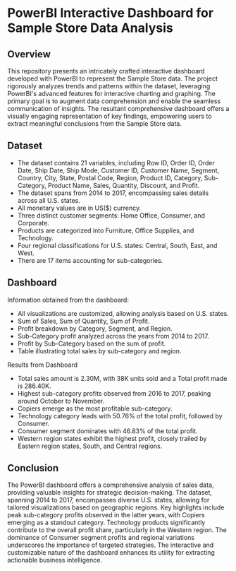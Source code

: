 # PowerBI Interactive Dashboard for Sample Store Data Analysis

## Overview

This repository presents an intricately crafted interactive dashboard developed with PowerBI to represent the Sample Store data. The project rigorously analyzes trends and patterns within the dataset, leveraging PowerBI's advanced features for interactive charting and graphing. The primary goal is to augment data comprehension and enable the seamless communication of insights. The resultant comprehensive dashboard offers a visually engaging representation of key findings, empowering users to extract meaningful conclusions from the Sample Store data.

## Dataset

- The dataset contains 21 variables, including Row ID, Order ID, Order Date, Ship Date, Ship Mode, Customer ID, Customer Name, Segment, Country, City, State, Postal Code, Region, Product ID, Category, Sub-Category, Product Name, Sales, Quantity, Discount, and Profit.
- The dataset spans from 2014 to 2017, encompassing sales details across all U.S. states.
- All monetary values are in US($) currency.
- Three distinct customer segments: Home Office, Consumer, and Corporate.
- Products are categorized into Furniture, Office Supplies, and Technology.
- Four regional classifications for U.S. states: Central, South, East, and West.
- There are 17 items accounting for sub-categories.

## Dashboard

Information obtained from the dashboard:

- All visualizations are customized, allowing analysis based on U.S. states.
- Sum of Sales, Sum of Quantity, Sum of Profit.
- Profit breakdown by Category, Segment, and Region.
- Sub-Category profit analyzed across the years from 2014 to 2017.
- Profit by Sub-Category based on the sum of profit.
- Table illustrating total sales by sub-category and region.

 Results from Dashboard

- Total sales amount is 2.30M, with 38K units sold and a Total profit made is 286.40K.
- Highest sub-category profits observed from 2016 to 2017, peaking around October to November.
- Copiers emerge as the most profitable sub-category.
- Technology category leads with 50.76% of the total profit, followed by Consumer.
- Consumer segment dominates with 46.83% of the total profit.
- Western region states exhibit the highest profit, closely trailed by Eastern region states, South, and Central regions.

## Conclusion

The PowerBI dashboard offers a comprehensive analysis of sales data, providing valuable insights for strategic decision-making. The dataset, spanning 2014 to 2017, encompasses diverse U.S. states, allowing for tailored visualizations based on geographic regions. Key highlights include peak sub-category profits observed in the latter years, with Copiers emerging as a standout category. Technology products significantly contribute to the overall profit share, particularly in the Western region. The dominance of Consumer segment profits and regional variations underscores the importance of targeted strategies. The interactive and customizable nature of the dashboard enhances its utility for extracting actionable business intelligence.
